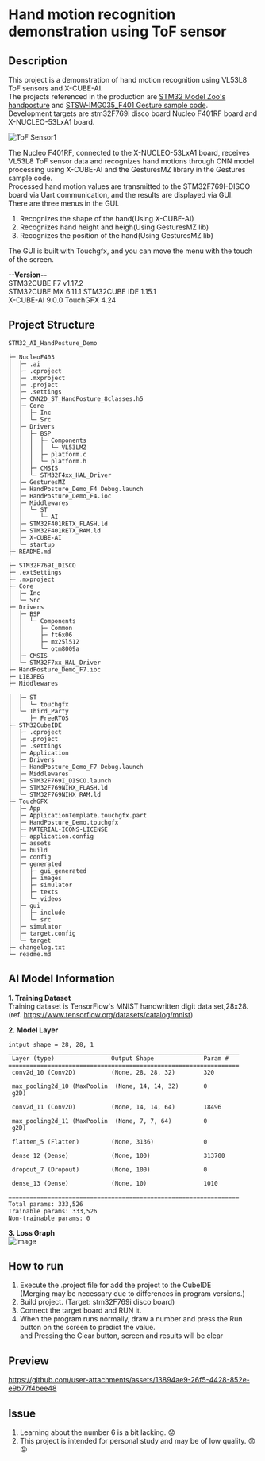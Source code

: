 # Hand motion recognition demonstration using ToF sensor

## Description
This project is a demonstration of hand motion recognition using VL53L8 ToF sensors and X-CUBE-AI.  
The projects referenced in the production are [STM32 Model Zoo's handposture](https://github.com/STMicroelectronics/stm32ai-modelzoo) and [STSW-IMG035_F401 Gesture sample code](https://www.st.com/en/embedded-software/stsw-img035.html).  
Development targets are stm32F769i disco board Nucleo F401RF board and X-NUCLEO-53LxA1 board.    

![ToF Sensor1](https://github.com/user-attachments/assets/85e90bd6-307d-4faf-9c10-9f92bffb8918)  

The Nucleo F401RF, connected to the X-NUCLEO-53LxA1 board, receives VL53L8 ToF sensor data and recognizes hand motions through CNN model processing using X-CUBE-AI and the GesturesMZ library in the Gestures sample code.  
Processed hand motion values are transmitted to the STM32F769I-DISCO board via Uart communication, and the results are displayed via GUI.  
There are three menus in the GUI.  
1. Recognizes the shape of the hand(Using X-CUBE-AI)    
2. Recognizes hand height and heigh(Using GesturesMZ lib)  
3. Recognizes the position of the hand(Using GesturesMZ lib)  

The GUI is built with Touchgfx, and you can move the menu with the touch of the screen.

**--Version--**  
STM32CUBE F7 v1.17.2  
STM32CUBE MX 6.11.1 
STM32CUBE IDE 1.15.1  
X-CUBE-AI 9.0.0
TouchGFX 4.24  

## Project Structure
```
STM32_AI_HandPosture_Demo

├─ NucleoF403
│  ├─ .ai
│  ├─ .cproject
│  ├─ .mxproject
│  ├─ .project
│  ├─ .settings
│  ├─ CNN2D_ST_HandPosture_8classes.h5
│  ├─ Core
│  │  ├─ Inc
│  │  └─ Src
│  ├─ Drivers
│  │  ├─ BSP
│  │  │  ├─ Components
│  │  │  │  └─ VL53LMZ
│  │  │  ├─ platform.c
│  │  │  └─ platform.h
│  │  ├─ CMSIS
│  │  └─ STM32F4xx_HAL_Driver
│  ├─ GesturesMZ
│  ├─ HandPosture_Demo_F4 Debug.launch
│  ├─ HandPosture_Demo_F4.ioc
│  ├─ Middlewares
│  │  └─ ST
│  │     └─ AI
│  ├─ STM32F401RETX_FLASH.ld
│  ├─ STM32F401RETX_RAM.ld
│  ├─ X-CUBE-AI
│  └─ startup
├─ README.md

├─ STM32F769I_DISCO
├─ .extSettings
├─ .mxproject
├─ Core
│  ├─ Inc
│  └─ Src
├─ Drivers
│  ├─ BSP
│  │  └─ Components
│  │     ├─ Common
│  │     ├─ ft6x06
│  │     ├─ mx25l512
│  │     └─ otm8009a
│  ├─ CMSIS
│  └─ STM32F7xx_HAL_Driver
├─ HandPosture_Demo_F7.ioc
├─ LIBJPEG
├─ Middlewares

│  ├─ ST
│  │  └─ touchgfx
│  └─ Third_Party
│     ├─ FreeRTOS
├─ STM32CubeIDE
│  ├─ .cproject
│  ├─ .project
│  ├─ .settings
│  ├─ Application
│  ├─ Drivers
│  ├─ HandPosture_Demo_F7 Debug.launch
│  ├─ Middlewares
│  ├─ STM32F769I_DISCO.launch
│  ├─ STM32F769NIHX_FLASH.ld
│  └─ STM32F769NIHX_RAM.ld
├─ TouchGFX
│  ├─ App
│  ├─ ApplicationTemplate.touchgfx.part
│  ├─ HandPosture_Demo.touchgfx
│  ├─ MATERIAL-ICONS-LICENSE
│  ├─ application.config
│  ├─ assets
│  ├─ build
│  ├─ config
│  ├─ generated
│  │  ├─ gui_generated
│  │  ├─ images
│  │  ├─ simulator
│  │  ├─ texts
│  │  └─ videos
│  ├─ gui
│  │  ├─ include
│  │  └─ src
│  ├─ simulator
│  ├─ target.config
│  └─ target
├─ changelog.txt
└─ readme.md
```

## AI Model Information  

**1. Training Dataset**  
Training dataset is TensorFlow's MNIST handwritten digit data set,28x28.  
(ref. https://www.tensorflow.org/datasets/catalog/mnist)  

  
**2. Model Layer** 
```
intput shape = 28, 28, 1
_________________________________________________________________
 Layer (type)                Output Shape              Param #   
=================================================================
 conv2d_10 (Conv2D)          (None, 28, 28, 32)        320       
                                                                 
 max_pooling2d_10 (MaxPoolin  (None, 14, 14, 32)       0         
 g2D)                                                            
                                                                 
 conv2d_11 (Conv2D)          (None, 14, 14, 64)        18496     
                                                                 
 max_pooling2d_11 (MaxPoolin  (None, 7, 7, 64)         0         
 g2D)                                                            
                                                                 
 flatten_5 (Flatten)         (None, 3136)              0         
                                                                 
 dense_12 (Dense)            (None, 100)               313700    
                                                                 
 dropout_7 (Dropout)         (None, 100)               0         
                                                                 
 dense_13 (Dense)            (None, 10)                1010      
                                                                 
=================================================================
Total params: 333,526
Trainable params: 333,526
Non-trainable params: 0
```

**3. Loss Graph**  
![image](https://github.com/user-attachments/assets/8869ef46-2a5e-41eb-aa31-53d2d3d1a0c9)  

## How to run
1. Execute the .project file for add the project to the CubeIDE  
(Merging may be necessary due to differences in program versions.)
3. Build project. (Target: stm32F769i disco board)
4. Connect the target board and RUN it.
5. When the program runs normally, draw a number and press the Run button on the screen to predict the value.  
and Pressing the Clear button, screen and results will be clear

## Preview

https://github.com/user-attachments/assets/13894ae9-26f5-4428-852e-e9b77f4bee48  

## Issue
1. Learning about the number 6 is a bit lacking. :worried:
2. This project is intended for personal study and may be of low quality. :worried::worried:




